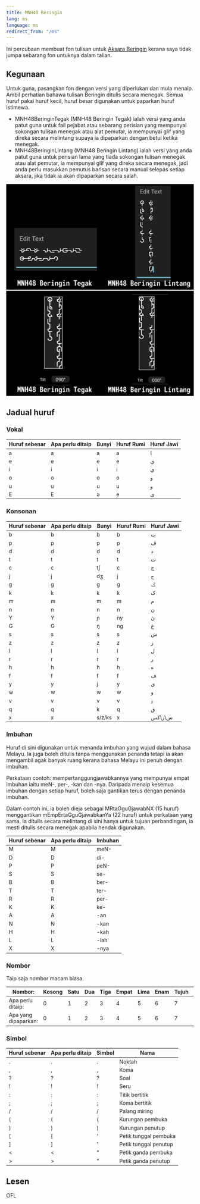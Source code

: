 ```yaml
---
title: MNH48 Beringin
lang: ms
language: ms
redirect_from: "/ms"
---
```


Ini percubaan membuat fon tulisan untuk [Aksara Beringin](https://omniglot.com/conscripts/beringin.htm) kerana saya tidak jumpa sebarang fon untuknya dalam talian.


## Kegunaan

Untuk guna, pasangkan fon dengan versi yang diperlukan dan mula menaip. Ambil perhatian bahawa tulisan Beringin ditulis secara menegak. Semua huruf pakai huruf kecil, huruf besar digunakan untuk paparkan huruf istimewa.

- MNH48BeringinTegak (MNH48 Beringin Tegak) ialah versi yang anda patut guna untuk fail pejabat atau sebarang perisian yang mempunyai sokongan tulisan menegak atau alat pemutar, ia mempunyai glif yang direka secara melintang supaya ia dipaparkan dengan betul ketika menegak.
- MNH48BeringinLintang (MNH48 Beringin Lintang) ialah versi yang anda patut guna untuk perisian lama yang tiada sokongan tulisan menegak atau alat pemutar, ia mempunyai glif yang direka secara menegak, jadi anda perlu masukkan pemutus barisan secara manual selepas setiap aksara, jika tidak ia akan dipaparkan secara salah.

![input](../input.png)
![paparan](../display.png)


## Jadual huruf

### Vokal

| Huruf sebenar | Apa perlu ditaip | Bunyi | Huruf Rumi | Huruf Jawi |
| ------------- | ---------------- | ----- | ---------- | ---------- |
| <span class="brgn">a</span> | a | a | a | ا |
| <span class="brgn">e</span> | e | e | e | ي |
| <span class="brgn">i</span> | i | i | i | ي |
| <span class="brgn">o</span> | o | o | o | و |
| <span class="brgn">u</span> | u | u | u | و |
| <span class="brgn">E</span> | E | ə | e | ى |


### Konsonan

| Huruf sebenar | Apa perlu ditaip | Bunyi | Huruf Rumi | Huruf Jawi |
| ------------- | ---------------- | ----- | ---------- | ---------- |
| <span class="brgn">b</span> | b | b | b | ب |
| <span class="brgn">p</span> | p | p | p | ڤ |
| <span class="brgn">d</span> | d | d | d | د |
| <span class="brgn">t</span> | t | t | t | ت |
| <span class="brgn">c</span> | c | t∫ | c | چ |
| <span class="brgn">j</span> | j | dʒ | j | ج |
| <span class="brgn">g</span> | g | g | g | ݢ |
| <span class="brgn">k</span> | k | k | k | ک |
| <span class="brgn">m</span> | m | m | m | م |
| <span class="brgn">n</span> | n | n | n | ن |
| <span class="brgn">Y</span> | Y | ɲ | ny | ڽ |
| <span class="brgn">G</span> | G | ŋ | ng | ڠ |
| <span class="brgn">s</span> | s | s | s | س |
| <span class="brgn">z</span> | z | z | z | ز |
| <span class="brgn">l</span> | l | l | l | ل |
| <span class="brgn">r</span> | r | r | r | ر |
| <span class="brgn">h</span> | h | h | h | ه |
| <span class="brgn">f</span> | f | f | f | ف |
| <span class="brgn">y</span> | y | j | y | ي |
| <span class="brgn">w</span> | w | w | w | و |
| <span class="brgn">v</span> | v | v | v | ۏ |
| <span class="brgn">q</span> | q | k | q | ق |
| <span class="brgn">x</span> | x | s/z/ks | x | س\ز\کس |


### Imbuhan

Huruf di sini digunakan untuk menanda imbuhan yang wujud dalam bahasa Melayu. Ia juga boleh ditulis tanpa menggunakan penanda tetapi ia akan mengambil agak banyak ruang kerana bahasa Melayu ini penuh dengan imbuhan.

Perkataan contoh: mempertanggungjawabkannya yang mempunyai empat imbuhan iaitu meN-, per-, -kan dan -nya. Daripada menaip kesemua imbuhan dengan setiap huruf, boleh saja gantikan terus dengan penanda imbuhan.

Dalam contoh ini, ia boleh dieja sebagai <span class="brgn">MRtaGguGjawabNX</span> (15 huruf) menggantikan <span class="brgn">mEmpErtaGguGjawabkanYa</span> (22 huruf) untuk perkataan yang sama. Ia ditulis secara melintang di sini hanya untuk tujuan perbandingan, ia mesti ditulis secara menegak apabila hendak digunakan.

| Huruf sebenar | Apa perlu ditaip | Imbuhan |
| ------------- | ---------------- | ------- |
| <span class="brgn">M</span> | M | meN- |
| <span class="brgn">D</span> | D | di- |
| <span class="brgn">P</span> | P | peN- |
| <span class="brgn">S</span> | S | se- |
| <span class="brgn">B</span> | B | ber- |
| <span class="brgn">T</span> | T | ter- |
| <span class="brgn">R</span> | R | per- |
| <span class="brgn">K</span> | K | ke- |
| <span class="brgn">A</span> | A | -an|
| <span class="brgn">N</span> | N | -kan |
| <span class="brgn">H</span> | H | -kah |
| <span class="brgn">L</span> | L | -lah |
| <span class="brgn">X</span> | X | -nya |


### Nombor

Taip saja nombor macam biasa.

| Nombor: | Kosong | Satu | Dua | Tiga | Empat | Lima | Enam | Tujuh | Lapan | Sembilan |
| --- | --- | --- | --- | --- | --- | --- | --- | --- | --- | --- |
| Apa perlu ditaip: | 0 | 1 | 2 | 3 | 4 | 5 | 6 | 7 | 8 | 9 |
| Apa yang dipaparkan: | <span class="brgn">0</span> | <span class="brgn">1</span> | <span class="brgn">2</span> | <span class="brgn">3</span> | <span class="brgn">4</span> | <span class="brgn">5</span> | <span class="brgn">6</span> | <span class="brgn">7</span> | <span class="brgn">8</span> | <span class="brgn">9</span> |


### Simbol

| Huruf sebenar | Apa perlu ditaip | Simbol | Nama |
| ------------- | ---------------- | ------ | ---- |
| <span class="brgn">.</span> | . | . | Noktah |
| <span class="brgn">,</span> | , | , | Koma |
| <span class="brgn">?</span> | ? | ? | Soal |
| <span class="brgn">!</span> | ! | ! | Seru |
| <span class="brgn">:</span> | : | : | Titik bertitik |
| <span class="brgn">;</span> | ; | ; | Koma bertitik |
| <span class="brgn">/</span> | / | / | Palang miring |
| <span class="brgn">(</span> | ( | ( | Kurungan pembuka |
| <span class="brgn">)</span> | ) | ) | Kurungan penutup|
| <span class="brgn">[</span> | [ | ‘ | Petik tunggal pembuka |
| <span class="brgn">]</span> | ] | ’ | Petik tunggal penutup |
| <span class="brgn">&lt;</span> | < | “ | Petik ganda pembuka |
| <span class="brgn">&gt;</span> | > | ” | Petik ganda penutup |


## Lesen
OFL

